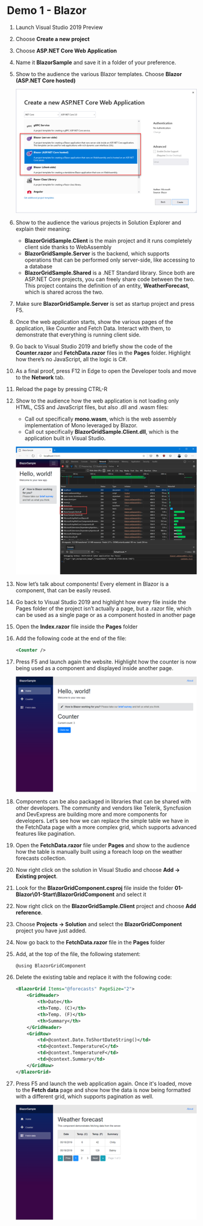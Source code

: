 ﻿# Demo 1 - Blazor

1. Launch Visual Studio 2019 Preview
2. Choose **Create a new project**
3. Choose **ASP.NET Core Web Application**
4. Name it **BlazorSample** and save it in a folder of your preference.
5. Show to the audience the various Blazor templates. Choose **Blazor (ASP.NET Core hosted)**

    ![](Images/BlazorTemplates.png)

6. Show to the audience the various projects in Solution Explorer and explain their meaning:
    - **BlazorGridSample.Client** is the main project and it runs completely client side thanks to WebAssembly
    - **BlazorGridSample.Server** is the backend, which supports operations that can be performed only server-side, like accessing to a database
    - **BlazorGridSample.Shared** is a .NET Standard library. Since both are ASP.NET Core projects, you can freely share code between the two. This project contains the definition of an entity, **WeatherForecast**, which is shared across the two.
7. Make sure **BlazorGridSample.Server** is set as startup project and press F5.
8. Once the web application starts, show the various pages of the application, like Counter and Fetch Data. Interact with them, to demonstrate that everything is running client side.
9. Go back to Visual Studio 2019 and briefly show the code of the **Counter.razor** and **FetchData.razor** files in the **Pages** folder. Highlight how there’s no JavaScript, all the logic is C#.
10. As a final proof, press F12 in Edge to open the Developer tools and move to the **Network** tab.
11. Reload the page by pressing CTRL-R
12. Show to the audience how the web application is not loading only HTML, CSS and JavaScript files, but also .dll and .wasm files:
    - Call out specifically **mono.wasm**, which is the web assembly implementation of Mono leveraged by Blazor.
    - Call out specifically **BlazorGridSample.Client.dll**, which is the application built in Visual Studio.
    
    ![](Images/DeveloperTools.png)
    
13. Now let’s talk about components! Every element in Blazor is a component, that can be easily reused.
14. Go back to Visual Studio 2019 and highlight how every file inside the Pages folder of the project isn’t actually a page, but a .razor file, which can be used as a single page or as a component hosted in another page
15. Open the **Index.razor** file inside the **Pages** folder
16. Add the following code at the end of the file:

    ```xml
    <Counter />
    ```

17. Press F5 and launch again the website. Highlight how the counter is now being used as a component and displayed inside another page.

    ![](Images/BlazorComponent.png)
    
18. Components can be also packaged in libraries that can be shared with other developers. The community and vendors like Telerik, Syncfusion and DevExpress are building more and more components for developers. Let’s see how we can replace the simple table we have in the FetchData page with a more complex grid, which supports advanced features like pagination.
19. Open the **FetchData.razor** file under **Pages** and show to the audience how the table is manually built using a foreach loop on the weather forecasts collection.
20. Now right click on the solution in Visual Studio and choose **Add -> Existing project**.
21. Look for the **BlazorGridComponent.csproj** file inside the folder **01-Blazor\01-Start\BlazorGridComponent** and select it
22. Now right click on the **BlazorGridSample.Client** project and choose **Add reference**.
23. Choose **Projects -> Solution** and select the **BlazorGridComponent** project you have just added.
24. Now go back to the **FetchData.razor** file in the **Pages** folder
25. Add, at the top of the file, the following statement:

    ```csharp
    @using BlazorGridComponent
    ```
26. Delete the existing table and replace it with the following code:

    ```xml
    <BlazorGrid Items="@forecasts" PageSize="2">
        <GridHeader>
            <th>Date</th>
            <th>Temp. (C)</th>
            <th>Temp. (F)</th>
            <th>Summary</th>
        </GridHeader>
        <GridRow>
            <td>@context.Date.ToShortDateString()</td>
            <td>@context.TemperatureC</td>
            <td>@context.TemperatureF</td>
            <td>@context.Summary</td>
        </GridRow>
    </BlazorGrid>
    ```
    
27. Press F5 and launch the web application again. Once it's loaded, move to the **Fetch data** page and show how the data is now being formatted with a different grid, which supports pagination as well.


    ![](Images/BlazorWithCustomGrid.png)



